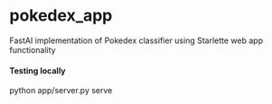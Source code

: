 # pokedex_app
FastAI implementation of Pokedex classifier using Starlette web app functionality

#### Testing locally
python app/server.py serve
